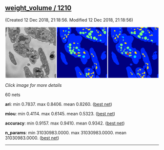 <div class="thumbnail"><a href="1210"><h2>weight_volume / 1210</h2></a><p>(Created 12 Dec 2018, 21:18:56. Modified 12 Dec 2018, 21:18:56)
</p><a href="1210"><img src="1210/001/1/media/summary.png" align="center"></a><p><i>Click image for more details</i>
</p></div>

60 nets

**ari**: min 0.7837. max 0.8406. mean 0.8260.  ([best net](1210/001/1))

**miou**: min 0.4114. max 0.6145. mean 0.5323.  ([best net](1210/001/1))

**accuracy**: min 0.9157. max 0.9410. mean 0.9342.  ([best net](1210/001/1))

**n_params**: min 31030983.0000. max 31030983.0000. mean 31030983.0000.  ([best net](1210/0/0))

---